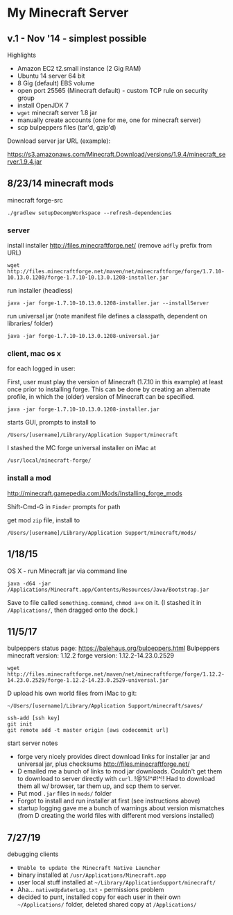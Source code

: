 # My Minecraft Server
## v.1 - Nov '14 - simplest possible

Highlights

* Amazon EC2 t2.small instance (2 Gig RAM)
* Ubuntu 14 server 64 bit
* 8 Gig (default) EBS volume
* open port 25565 (Minecraft default) - custom TCP rule on security
  group
* install OpenJDK 7
* `wget` minecraft server 1.8 jar
* manually create accounts (one for me, one for minecraft server)
* scp bulpeppers files (tar'd, gzip'd)

Download server jar URL (example):

https://s3.amazonaws.com/Minecraft.Download/versions/1.9.4/minecraft_server.1.9.4.jar

## 8/23/14 minecraft mods

minecraft forge-src

    ./gradlew setupDecompWorkspace --refresh-dependencies

### server

install installer http://files.minecraftforge.net/ (remove `adfly` prefix
from URL)

    wget http://files.minecraftforge.net/maven/net/minecraftforge/forge/1.7.10-10.13.0.1208/forge-1.7.10-10.13.0.1208-installer.jar

run installer (headless)

    java -jar forge-1.7.10-10.13.0.1208-installer.jar --installServer

run universal jar (note manifest file defines a classpath, dependent
on libraries/ folder)

    java -jar forge-1.7.10-10.13.0.1208-universal.jar
    
### client, mac os x

for each logged in user:

First, user must play the version of Minecraft (1.7.10 in this
example) at least once prior to installing forge. This can be done by
creating an alternate profile, in which the (older) version of
Minecraft can be specified.

    java -jar forge-1.7.10-10.13.0.1208-installer.jar
    
starts GUI, prompts to install to

    /Users/[username]/Library/Application Support/minecraft
    
I stashed the MC forge universal installer on iMac at

    /usr/local/minecraft-forge/
    
### install a mod

http://minecraft.gamepedia.com/Mods/Installing_forge_mods

Shift-Cmd-G in `Finder` prompts for path

get mod `zip` file, install to

    /Users/[username]/Library/Application Support/minecraft/mods/

## 1/18/15

OS X - run Minecraft jar via command line

    java -d64 -jar /Applications/Minecraft.app/Contents/Resources/Java/Bootstrap.jar
    
Save to file called `something.command`, `chmod a+x` on it. (I stashed
it in `/Applications/`, then dragged onto the dock.)

## 11/5/17

bulpeppers status page: https://balehaus.org/bulpeppers.html
Bulpeppers minecraft version: 1.12.2
forge version: 1.12.2-14.23.0.2529

    wget http://files.minecraftforge.net/maven/net/minecraftforge/forge/1.12.2-14.23.0.2529/forge-1.12.2-14.23.0.2529-universal.jar

D upload his own world files from iMac to git:

    ~/Users/[username]/Library/Application Support/minecraft/saves/
    
    ssh-add [ssh key]
    git init
    git remote add -t master origin [aws codecommit url]

start server notes
* forge very nicely provides direct download links for installer jar and universal jar, plus
  checksums http://files.minecraftforge.net/
* D emailed me a bunch of links to mod jar downloads. Couldn't get them to download to server
  directly with `curl`. !@%!^#!^!! Had to download them all w/ browser, tar them up, and scp them to
  server.
* Put mod `.jar` files in `mods/` folder
* Forgot to install and run installer at first (see instructions above)
* startup logging gave me a bunch of warnings about version mismatches (from D creating the world
  files with different mod versions installed)

## 7/27/19

debugging clients
* `Unable to update the Minecraft Native Launcher`
* binary installed at `/usr/Applications/Minecraft.app`
* user local stuff installed at `~/Library/ApplicationSupport/minecraft/`
* Aha... `nativeUpdaterLog.txt` - permissions problem 
* decided to punt, installed copy for each user in their own `~/Applications/` folder, deleted shared copy at `/Applications/`

